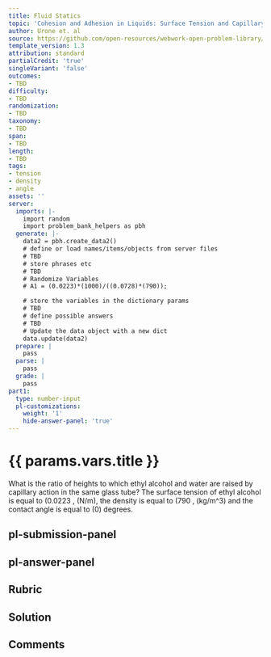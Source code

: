 ```yaml
---
title: Fluid Statics
topic: 'Cohesion and Adhesion in Liquids: Surface Tension and Capillary Action'
author: Urone et. al
source: https://github.com/open-resources/webwork-open-problem-library/tree/master/Contrib/BrockPhysics/College_Physics_Urone/11.Fluid_Statics/NU_U17-11-08-014.pg
template_version: 1.3
attribution: standard
partialCredit: 'true'
singleVariant: 'false'
outcomes:
- TBD
difficulty:
- TBD
randomization:
- TBD
taxonomy:
- TBD
span:
- TBD
length:
- TBD
tags:
- tension
- density
- angle
assets: ''
server:
  imports: |-
    import random
    import problem_bank_helpers as pbh
  generate: |-
    data2 = pbh.create_data2()
    # define or load names/items/objects from server files
    # TBD
    # store phrases etc
    # TBD
    # Randomize Variables
    # A1 = (0.0223)*(1000)/((0.0728)*(790));

    # store the variables in the dictionary params
    # TBD
    # define possible answers
    # TBD
    # Update the data object with a new dict
    data.update(data2)
  prepare: |
    pass
  parse: |
    pass
  grade: |
    pass
part1:
  type: number-input
  pl-customizations:
    weight: '1'
    hide-answer-panel: 'true'
---
```


# {{ params.vars.title }} 


What is the ratio of heights to which ethyl alcohol and water are raised by capillary action in the same glass tube? The surface tension of ethyl alcohol is equal to (0.0223 , (N/m), the density is equal to (790 , (kg/m^3) and the contact angle is equal to (0) degrees.


## pl-submission-panel 


## pl-answer-panel 


## Rubric 


## Solution 


## Comments 


